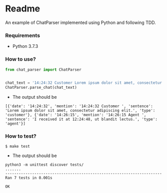# Readme

An example of ChatParser implemented using Python and following TDD.

### Requirements

- Python 3.7.3

### How to use?

```python
from chat_parser import ChatParser


chat_text = '14:24:32 Customer Lorem ipsum dolor sit amet, consectetur adipiscing elit.14:26:15 Agent I received it at 12:24:48, ut blandit lectus.'
ChatParser.parse_chat(chat_text)
```

- The output should be

```shell
[{'date': '14:24:32', 'mention': '14:24:32 Customer ', 'sentence': 'Lorem ipsum dolor sit amet, consectetur adipiscing elit.', 'type': 'customer'}, {'date': '14:26:15', 'mention': '14:26:15 Agent ', 'sentence': 'I received it at 12:24:48, ut blandit lectus.', 'type': 'agent'}]
```

### How to test?

```shell
$ make test
```

- The output should be

```shell
python3 -m unittest discover tests/
.......
----------------------------------------------------------------------
Ran 7 tests in 0.001s

OK
```